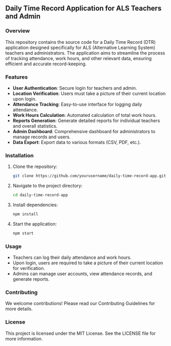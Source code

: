 ## Daily Time Record Application for ALS Teachers and Admin

### Overview
This repository contains the source code for a Daily Time Record (DTR) application designed specifically for ALS (Alternative Learning System) teachers and administrators. The application aims to streamline the process of tracking attendance, work hours, and other relevant data, ensuring efficient and accurate record-keeping.

### Features
- **User Authentication**: Secure login for teachers and admin.
- **Location Verification**: Users must take a picture of their current location upon login.
- **Attendance Tracking**: Easy-to-use interface for logging daily attendance.
- **Work Hours Calculation**: Automated calculation of total work hours.
- **Reports Generation**: Generate detailed reports for individual teachers and overall statistics.
- **Admin Dashboard**: Comprehensive dashboard for administrators to manage records and users.
- **Data Export**: Export data to various formats (CSV, PDF, etc.).

### Installation
1. Clone the repository:
   ```bash
   git clone https://github.com/yourusername/daily-time-record-app.git
   ```
2. Navigate to the project directory:
   ```bash
   cd daily-time-record-app
   ```
3. Install dependencies:
   ```bash
   npm install
   ```
4. Start the application:
   ```bash
   npm start
   ```

### Usage
- Teachers can log their daily attendance and work hours.
- Upon login, users are required to take a picture of their current location for verification.
- Admins can manage user accounts, view attendance records, and generate reports.

### Contributing
We welcome contributions! Please read our Contributing Guidelines for more details.

### License
This project is licensed under the MIT License. See the LICENSE file for more information.